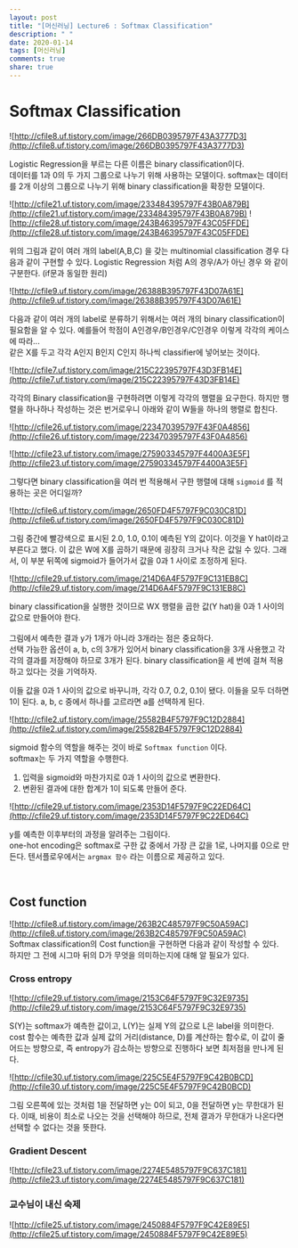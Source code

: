 ```yaml
---
layout: post
title: "[머신러닝] Lecture6 : Softmax Classification"
description: " "
date: 2020-01-14
tags: [머신러닝]
comments: true
share: true
---
```



# Softmax Classification

![http://cfile8.uf.tistory.com/image/266DB0395797F43A3777D3](http://cfile8.uf.tistory.com/image/266DB0395797F43A3777D3)

Logistic Regression을 부르는 다른 이름은 binary classification이다.<br> 데이터를 1과 0의 두 가지 그룹으로 나누기 위해 사용하는 모델이다. softmax는 데이터를 2개 이상의 그룹으로 나누기 위해 binary classification을 확장한 모델이다.

![http://cfile21.uf.tistory.com/image/233484395797F43B0A879B](http://cfile21.uf.tistory.com/image/233484395797F43B0A879B) ![http://cfile28.uf.tistory.com/image/243B46395797F43C05FFDE](http://cfile28.uf.tistory.com/image/243B46395797F43C05FFDE)

위의 그림과 같이 여러 개의 label(A,B,C) 을 갖는 multinomial classification 경우 다음과 같이 구현할 수 있다. Logistic Regression 처럼 A의 경우/A가 아닌 경우 와 같이 구분한다. (if문과 동일한 원리)

![http://cfile9.uf.tistory.com/image/26388B395797F43D07A61E](http://cfile9.uf.tistory.com/image/26388B395797F43D07A61E)

다음과 같이 여러 개의 label로 분류하기 위해서는 여러 개의 binary classification이 필요함을 알 수 있다. 예를들어 학점이 A인경우/B인경우/C인경우 이렇게 각각의 케이스에 따라...<br> 같은 X를 두고 각각 A인지 B인지 C인지 하나씩 classifier에 넣어보는 것이다.

![http://cfile7.uf.tistory.com/image/215C22395797F43D3FB14E](http://cfile7.uf.tistory.com/image/215C22395797F43D3FB14E) 

각각의 Binary classification을 구현하려면 이렇게 각각의 행렬을 요구한다. 하지만 행렬을 하나하나 작성하는 것은 번거로우니 아래와 같이 W들을 하나의 행렬로 합친다.


![http://cfile26.uf.tistory.com/image/223470395797F43F0A4856](http://cfile26.uf.tistory.com/image/223470395797F43F0A4856)

![http://cfile23.uf.tistory.com/image/275903345797F4400A3E5F](http://cfile23.uf.tistory.com/image/275903345797F4400A3E5F)

그렇다면 binary classification을 여러 번 적용해서 구한 행렬에 대해 `sigmoid` 를 적용하는 곳은 어디일까?<br>

![http://cfile6.uf.tistory.com/image/2650FD4F5797F9C030C81D](http://cfile6.uf.tistory.com/image/2650FD4F5797F9C030C81D)

그림 중간에 빨강색으로 표시된 2.0, 1.0, 0.1이 예측된 Y의 값이다. 이것을 Y hat이라고 부른다고 했다. 이 값은 W에 X를 곱하기 때문에 굉장히 크거나 작은 값일 수 있다. 그래서, 이 부분 뒤쪽에 sigmoid가 들어가서 값을 0과 1 사이로 조정하게 된다.


![http://cfile29.uf.tistory.com/image/214D6A4F5797F9C131EB8C](http://cfile29.uf.tistory.com/image/214D6A4F5797F9C131EB8C)

binary classification을 실행한 것이므로 WX 행렬을 곱한 값(Y hat)을 0과 1 사이의 값으로 만들어야 한다.<br><br>그림에서 예측한 결과 y가 1개가 아니라 3개라는 점은 중요하다.<br> 선택 가능한 옵션이 a, b, c의 3개가 있어서 binary classification을 3개 사용했고 각각의 결과를 저장해야 하므로 3개가 된다. binary classification을 세 번에 걸쳐 적용하고 있다는 것을 기억하자.

이들 값을 0과 1 사이의 값으로 바꾸니까, 각각 0.7, 0.2, 0.1이 됐다. 이들을 모두 더하면 1이 된다. a, b, c 중에서 하나를 고르라면 a를 선택하게 된다.

![http://cfile2.uf.tistory.com/image/25582B4F5797F9C12D2884](http://cfile2.uf.tistory.com/image/25582B4F5797F9C12D2884)

sigmoid 함수의 역할을 해주는 것이 바로 `Softmax function` 이다.<br>
softmax는 두 가지 역할을 수행한다.<br>

1. 입력을 sigmoid와 마찬가지로 0과 1 사이의 값으로 변환한다.<br>
2. 변환된 결과에 대한 합계가 1이 되도록 만들어 준다.


![http://cfile29.uf.tistory.com/image/2353D14F5797F9C22ED64C](http://cfile29.uf.tistory.com/image/2353D14F5797F9C22ED64C)

y를 예측한 이후부터의 과정을 알려주는 그림이다.<br> one-hot encoding은 softmax로 구한 값 중에서 가장 큰 값을 1로, 나머지를 0으로 만든다. 텐서플로우에서는 `argmax 함수` 라는 이름으로 제공하고 있다.

<br>

## Cost function

![http://cfile8.uf.tistory.com/image/263B2C485797F9C50A59AC](http://cfile8.uf.tistory.com/image/263B2C485797F9C50A59AC)<br>
Softmax classification의 Cost function을 구현하면 다음과 같이 작성할 수 있다.<br>하지만 그 전에 시그마 뒤의 D가 무엇을 의미하는지에 대해 알 필요가 있다.

### Cross entropy

![http://cfile29.uf.tistory.com/image/2153C64F5797F9C32E9735](http://cfile29.uf.tistory.com/image/2153C64F5797F9C32E9735)

S(Y)는 softmax가 예측한 값이고, L(Y)는 실제 Y의 값으로 L은 label을 의미한다. cost 함수는 예측한 값과 실제 값의 거리(distance, D)를 계산하는 함수로, 이 값이 줄어드는 방향으로, 즉 entropy가 감소하는 방향으로 진행하다 보면 최저점을 만나게 된다.

![http://cfile30.uf.tistory.com/image/225C5E4F5797F9C42B0BCD](http://cfile30.uf.tistory.com/image/225C5E4F5797F9C42B0BCD)

그림 오른쪽에 있는 것처럼 1을 전달하면 y는 0이 되고, 0을 전달하면 y는 무한대가 된다. 이때, 비용이 최소로 나오는 것을 선택해야 하므로, 전체 결과가 무한대가 나온다면 선택할 수 없다는 것을 뜻한다.


### Gradient Descent

![http://cfile23.uf.tistory.com/image/2274E5485797F9C637C181](http://cfile23.uf.tistory.com/image/2274E5485797F9C637C181)



### 교수님이 내신 숙제

![http://cfile25.uf.tistory.com/image/2450884F5797F9C42E89E5](http://cfile25.uf.tistory.com/image/2450884F5797F9C42E89E5)
